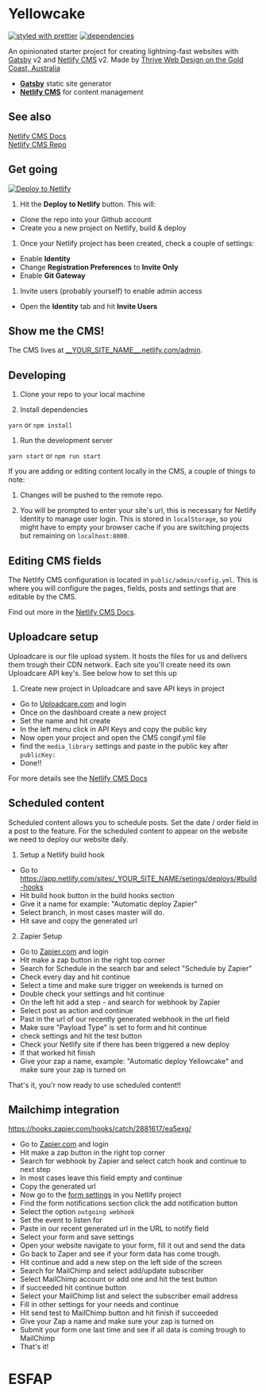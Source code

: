 # Yellowcake

[![styled with prettier](https://img.shields.io/badge/styled_with-prettier-ff69b4.svg?style=flat-square)](https://github.com/prettier/prettier)
[![dependencies](https://img.shields.io/david/thriveweb/yellowcake)](https://img.shields.io/david/thriveweb/yellowcake)

An opinionated starter project for creating lightning-fast websites with [Gatsby](https://gatsbyjs.org) v2 and [Netlify CMS](https://netlifycms.org) v2. Made by [Thrive Web Design on the Gold Coast, Australia](https://thriveweb.com.au)

- **[Gatsby](https://gatsbyjs.org)** static site generator
- **[Netlify CMS](https://github.com/netlify/netlify-cms)** for content management

## See also

[Netlify CMS Docs](https://www.netlifycms.org/docs/)  
[Netlify CMS Repo](https://github.com/netlify/netlify-cms)

## Get going

[![Deploy to Netlify](https://www.netlify.com/img/deploy/button.svg)](https://app.netlify.com/start/deploy?repository=https://github.com/thriveweb/yellowcake&stack=cms)

1.  Hit the **Deploy to Netlify** button. This will:

- Clone the repo into your Github account
- Create you a new project on Netlify, build & deploy

1.  Once your Netlify project has been created, check a couple of settings:

- Enable **Identity**
- Change **Registration Preferences** to **Invite Only**
- Enable **Git Gateway**

1.  Invite users (probably yourself) to enable admin access

- Open the **Identity** tab and hit **Invite Users**

## Show me the CMS!

The CMS lives at [\_\_YOUR_SITE_NAME\_\_.netlify.com/admin](https://__YOUR_SITE_NAME__.netlify.com/admin).

## Developing

1.  Clone your repo to your local machine

1.  Install dependencies

`yarn` or `npm install`

1.  Run the development server

`yarn start` or `npm run start`

If you are adding or editing content locally in the CMS, a couple of things to note:

1.  Changes will be pushed to the remote repo.

1.  You will be prompted to enter your site's url, this is necessary for Netlify Identity to manage user login. This is stored in `localStorage`, so you might have to empty your browser cache if you are switching projects but remaining on `localhost:8000`.

## Editing CMS fields

The Netlify CMS configuration is located in `public/admin/config.yml`. This is where you will configure the pages, fields, posts and settings that are editable by the CMS.

Find out more in the [Netlify CMS Docs](https://www.netlifycms.org/docs/#configuration).

## Uploadcare setup

Uploadcare is our file upload system. It hosts the files for us and delivers them trough their CDN network.
Each site you'll create need its own Uploadcare API key's. See below how to set this up

1. Create new project in Uploadcare and save API keys in project

- Go to [Uploadcare.com](https://uploadcare.com/accounts/login/) and login
- Once on the dashboard create a new project
- Set the name and hit create
- In the left menu click in API Keys and copy the public key
- Now open your project and open the CMS congif.yml file
- find the `media_library` settings and paste in the public key after `publicKey:`
- Done!!

For more details see the [Netlify CMS Docs](https://www.netlifycms.org/docs/uploadcare/)

## Scheduled content

Scheduled content allows you to schedule posts. Set the date / order field in a post to the feature.
For the scheduled content to appear on the website we need to deploy our website daily.

1. Setup a Netlify build hook

- Go to https://app.netlify.com/sites/_YOUR_SITE_NAME/setings/deploys/#build-hooks
- Hit build hook button in the build hooks section
- Give it a name for example: "Automatic deploy Zapier"
- Select branch, in most cases master will do.
- Hit save and copy the generated url

2. Zapier Setup

- Go to [Zapier.com](https://zapier.com/) and login
- Hit make a zap button in the right top corner
- Search for Schedule in the search bar and select "Schedule by Zapier"
- Check every day and hit continue
- Select a time and make sure trigger on weekends is turned on
- Double check your settings and hit continue
- On the left hit add a step - and search for webhook by Zapier
- Select post as action and continue
- Past in the url of our recently generated webhook in the url field
- Make sure "Payload Type" is set to form and hit continue
- check settings and hit the test button
- Check your Netlify site if there has been triggered a new deploy
- If that worked hit finish
- Give your zap a name, example: "Automatic deploy Yellowcake" and make sure your zap is turned on

That's it, you'r now ready to use scheduled content!!

## Mailchimp integration

https://hooks.zapier.com/hooks/catch/2881617/ea5exg/

- Go to [Zapier.com](https://zapier.com/) and login
- Hit make a zap button in the right top corner
- Search for webhook by Zapier and select catch hook and continue to next step
- In most cases leave this field empty and continue
- Copy the generated url
- Now go to the [form settings](https://app.netlify.com/sites/yellowcake/settings/forms#outgoing-notifications) in you Netlify project
- Find the form notifications section click the add notification button
- Select the option `outgoing webhook`
- Set the event to listen for
- Paste in our recent generated url in the URL to notify field
- Select your form and save settings
- Open your website navigate to your form, fill it out and send the data
- Go back to Zaper and see if your form data has come trough.
- Hit continue and add a new step on the left side of the screen
- Search for MailChimp and select add/update subscriber
- Select MailChimp account or add one and hit the test button
- if succeeded hit continue button
- Select your MailChimp list and select the subscriber email address
- Fill in other settings for your needs and continue
- Hit send test to MailChimp button and hit finish if succeeded
- Give your Zap a name and make sure your zap is turned on
- Submit your form one last time and see if all data is coming trough to MailChimp
- That's it!
# ESFAP
